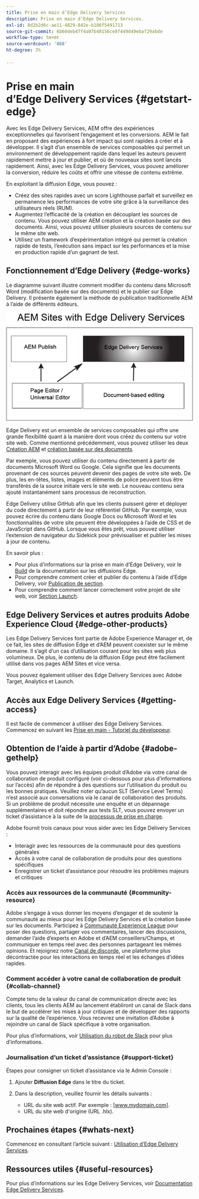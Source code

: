 ```yaml
---
title: Prise en main d’Edge Delivery Services
description: Prise en main d’Edge Delivery Services.
exl-id: 8d2b2d6c-ae11-4829-842e-b186f5491713
source-git-commit: 6b60deb47f4a07b48156ce8f449d49ebaf29abde
workflow-type: tm+mt
source-wordcount: '868'
ht-degree: 3%

---
```


# Prise en main d’Edge Delivery Services {#getstart-edge}

Avec les Edge Delivery Services, AEM offre des expériences exceptionnelles qui favorisent l’engagement et les conversions. AEM le fait en proposant des expériences à fort impact qui sont rapides à créer et à développer. Il s’agit d’un ensemble de services composables qui permet un environnement de développement rapide dans lequel les auteurs peuvent rapidement mettre à jour et publier, et où de nouveaux sites sont lancés rapidement. Ainsi, avec les Edge Delivery Services, vous pouvez améliorer la conversion, réduire les coûts et offrir une vitesse de contenu extrême.

En exploitant la diffusion Edge, vous pouvez :

* Créez des sites rapides avec un score Lighthouse parfait et surveillez en permanence les performances de votre site grâce à la surveillance des utilisateurs réels (RUM).
* Augmentez l’efficacité de la création en découplant les sources de contenu. Vous pouvez utiliser AEM création et la création basée sur des documents. Ainsi, vous pouvez utiliser plusieurs sources de contenu sur le même site web.
* Utilisez un framework d’expérimentation intégré qui permet la création rapide de tests, l’exécution sans impact sur les performances et la mise en production rapide d’un gagnant de test.

## Fonctionnement d’Edge Delivery {#edge-works}

Le diagramme suivant illustre comment modifier du contenu dans Microsoft Word (modification basée sur des documents) et le publier sur Edge Delivery. Il présente également la méthode de publication traditionnelle AEM à l’aide de différents éditeurs.

![Architecture de diffusion Edge](assets/edgedelivery.png)

Edge Delivery est un ensemble de services composables qui offre une grande flexibilité quant à la manière dont vous créez du contenu sur votre site web. Comme mentionné précédemment, vous pouvez utiliser les deux [Création AEM](/help/sites-authoring/author.md) et [création basée sur des documents](https://www.hlx.live/docs/authoring).

Par exemple, vous pouvez utiliser du contenu directement à partir de documents Microsoft Word ou Google. Cela signifie que les documents provenant de ces sources peuvent devenir des pages de votre site web. De plus, les en-têtes, listes, images et éléments de police peuvent tous être transférés de la source initiale vers le site web. Le nouveau contenu sera ajouté instantanément sans processus de reconstruction.

Edge Delivery utilise GitHub afin que les clients puissent gérer et déployer du code directement à partir de leur référentiel GitHub. Par exemple, vous pouvez écrire du contenu dans Google Docs ou Microsoft Word et les fonctionnalités de votre site peuvent être développées à l’aide de CSS et de JavaScript dans GitHub. Lorsque vous êtes prêt, vous pouvez utiliser l’extension de navigateur du Sidekick pour prévisualiser et publier les mises à jour de contenu.

En savoir plus :

* Pour plus d’informations sur la prise en main d’Edge Delivery, voir le [Build](https://www.hlx.live/docs/#build) de la documentation sur les diffusions Edge.
* Pour comprendre comment créer et publier du contenu à l’aide d’Edge Delivery, voir [Publication de section](https://www.hlx.live/docs/authoring).
* Pour comprendre comment lancer correctement votre projet de site web, voir [Section Launch](https://www.hlx.live/docs/#launch).

## Edge Delivery Services et autres produits Adobe Experience Cloud {#edge-other-products}

Les Edge Delivery Services font partie de Adobe Experience Manager et, de ce fait, les sites de diffusion Edge et d’AEM peuvent coexister sur le même domaine. Il s’agit d’un cas d’utilisation courant pour les sites web plus volumineux. De plus, le contenu de la diffusion Edge peut être facilement utilisé dans vos pages AEM Sites et vice versa.

Vous pouvez également utiliser des Edge Delivery Services avec Adobe Target, Analytics et Launch.

## Accès aux Edge Delivery Services {#getting-access}

Il est facile de commencer à utiliser des Edge Delivery Services. Commencez en suivant les [Prise en main - Tutoriel du développeur](https://www.hlx.live/developer/tutorial).

## Obtention de l’aide à partir d’Adobe {#adobe-gethelp}

Vous pouvez interagir avec les équipes produit d’Adobe via votre canal de collaboration de produit configuré (voir ci-dessous pour plus d’informations sur l’accès) afin de répondre à des questions sur l’utilisation du produit ou les bonnes pratiques. Veuillez noter qu’aucun SLT (Service Level Terms) n’est associé aux conversations via le canal de collaboration des produits. Si un problème de produit nécessite une enquête et un dépannage supplémentaires et doit répondre aux tests SLT, vous pouvez envoyer un ticket d’assistance à la suite de la [processus de prise en charge](https://experienceleague.adobe.com/?lang=fr&amp;support-tab=home#support).

Adobe fournit trois canaux pour vous aider avec les Edge Delivery Services :

* Interagir avec les ressources de la communauté pour des questions générales
* Accès à votre canal de collaboration de produits pour des questions spécifiques
* Enregistrer un ticket d’assistance pour résoudre les problèmes majeurs et critiques

### Accès aux ressources de la communauté {#community-resource}

Adobe s’engage à vous donner les moyens d’engager et de soutenir la communauté au mieux pour les Edge Delivery Services et la création basée sur les documents. Participez à [Communauté Experience League](https://adobe.ly/3Q6kTKl) pour poser des questions, partager vos commentaires, lancer des discussions, demander l’aide d’experts en Adobe et d’AEM conseillers/Champs, et communiquer en temps réel avec des personnes partageant les mêmes opinions. Et rejoignez notre [Canal de discorde](https://discord.gg/aem-live), une plateforme plus décontractée pour les interactions en temps réel et les échanges d’idées rapides.

### Comment accéder à votre canal de collaboration de produit {#collab-channel}

Compte tenu de la valeur du canal de communication directe avec les clients, tous les clients AEM au lancement établiront un canal de Slack dans le but de accélérer les mises à jour critiques et de développer des rapports sur la qualité de l’expérience. Vous recevrez une invitation d’Adobe à rejoindre un canal de Slack spécifique à votre organisation.

Pour plus d’informations, voir [Utilisation du robot de Slack](https://www.hlx.live/docs/slack) pour plus d’informations.

### Journalisation d’un ticket d’assistance {#support-ticket}

Étapes pour consigner un ticket d’assistance via le Admin Console :

1. Ajouter **Diffusion Edge** dans le titre du ticket.
2. Dans la description, veuillez fournir les détails suivants :

   * URL du site web actif. Par exemple : [www.mydomain.com].
   * URL du site web d&#39;origine (URL .hlx).

## Prochaines étapes {#whats-next}

Commencez en consultant l’article suivant : [Utilisation d’Edge Delivery Services](/help/edge/using.md).

## Ressources utiles {#useful-resources}

Pour plus d’informations sur les Edge Delivery Services, voir [Documentation Edge Delivery Services](https://www.hlx.live/docs/).
